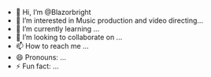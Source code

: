 - 👋 Hi, I’m @Blazorbright
- 👀 I’m interested in Music production and video directing...
- 🌱 I’m currently learning ...
- 💞️ I’m looking to collaborate on ...
- 📫 How to reach me ...
- 😄 Pronouns: ...
- ⚡ Fun fact: ...

<!---
Blazorbright/Blazorbright is a ✨ special ✨ repository because its `README.md` (this file) appears on your GitHub profile.
You can click the Preview link to take a look at your changes.
--->
